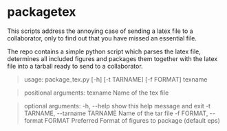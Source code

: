 # packagetex

This scripts address the annoying case of sending a latex file to a collaborator, only to find out that you have missed an essential file.

The repo contains a simple python script which parses the latex file, determines all included figures and packages them together with the latex file into a tarball ready to send to a collaborator. 


> usage: package_tex.py [-h] [-t TARNAME] [-f FORMAT] texname

> positional arguments:
>   texname               Name of the tex file

> optional arguments:
>   -h, --help            show this help message and exit
>   -t TARNAME, --tarname TARNAME
>                         Name of the tar file
>   -f FORMAT, --format FORMAT
>                         Preferred Format of figures to package (default eps)
